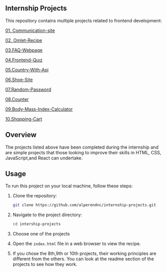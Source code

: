 ## Internship Projects

This repository contains multiple projects related to frontend development:

[01. Communication-site](https://github.com/alperendnc/internship-projects/tree/main/01-communication-site)

[02. Omlet-Recipe](https://github.com/alperendnc/internship-projects/tree/main/02-omlet-recipe)

[03.FAQ-Webpage](https://github.com/alperendnc/internship-projects/tree/main/03-faq-webpage)

[04.Frontend-Quız](https://github.com/alperendnc/internship-projects/tree/main/04-frontend-quiz)

[05.Country-With-Api](https://github.com/alperendnc/internship-projects/tree/main/05-country-with-api)

[06.Shoe-Site](https://github.com/alperendnc/internship-projects/tree/main/06-shoe-site)

[07.Random-Password](https://github.com/alperendnc/internship-projects/tree/main/07-random-password)

[08.Counter](https://github.com/alperendnc/internship-projects/tree/main/08-counter)

[09.Body-Mass-Index-Calculator](https://github.com/alperendnc/internship-projects/tree/main/09-body-mass-index-calculator)

[10.Shopping-Cart](https://github.com/alperendnc/internship-projects/tree/main/10-shopping-cart)

## Overview

The projects listed above have been completed during the internship and are simple projects that those looking to improve their skills in HTML, CSS, JavaScript,and React can undertake.

## Usage

To run this project on your local machine, follow these steps:

1. Clone the repository:
   ```bash
   git clone https://github.com/alperendnc/internship-projects.git
   ```
2. Navigate to the project directory:
   ```bash
   cd intership-projects
   ```
3. Choose one of the projects

4. Open the `index.html` file in a web browser to view the recipe.

5. If you chose the 8th,9th or 10th projects, their working principles are different from the others. You can look at the readme section of the projects to see how they work.

